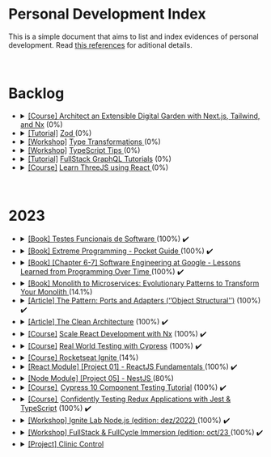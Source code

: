 # Personal Development Index

This is a simple document that aims to list and index evidences of personal development. Read [this references](./docs/references.md) for aditional details.

</br>
<h1>Backlog</h1>
<ul>
  <li>
    <details> 
      <summary>
        <a href="https://egghead.io/courses/architect-an-extensible-digital-garden-with-next-js-tailwind-and-nx-53f7628f">[Course] </a> <a href=""> Architect an Extensible Digital Garden with Next.js, Tailwind, and Nx</a> (0%)
      </summary>
      <ul>
        <li>
          Started: 
        </li>
        <li>
          Finished:
        </li>
      </ul>
      </details>
  </li>

  <li>
    <details> 
      <summary>
        <a href="https://www.totaltypescript.com/tutorials/zod">[Tutorial]</a> <a href=""> Zod <a> (0%)
      </summary>
      <ul>
        <li>
          Started: 
        </li>
        <li>
          Finished:
        </li>
      </ul>
      </details>
  </li>

  <li>
    <details> 
      <summary>
        <a href="https://www.totaltypescript.com/workshops/type-transformations">[Workshop]</a> <a href=""> Type Transformations </a> (0%)
      </summary>
      <ul>
        <li>
          Started: 
        </li>
        <li>
          Finished:
        </li>
      </ul>
      </details>
  </li>

  <li>
    <details> 
      <summary>
        <a href="https://www.totaltypescript.com/tips">[Workshop]</a> <a href="" > TypeScript Tips </a> (0%)
      </summary>
      <ul>
        <li>
          Started: 
        </li>
        <li>
          Finished:
        </li>
      </ul>
      </details>
  </li>

  <li>
    <details> 
      <summary>
        <a href="https://hasura.io/learn/">[Tutorial]</a> <a href="" >FullStack GraphQL Tutorials</a> (0%)
      </summary>
      <ul>
        <li>
          Started: 
        </li>
        <li>
          Finished:
        </li>
      </ul>
      </details>
  </li>

  <li>
    <details> 
    <summary>
      <a href="https://github.com/amaralc/learn-threejs-using-react">[Course]</a> <a href=""> Learn ThreeJS using React </a> (0%)
    </summary>
    <ul>
        <li>
          Started: 
        </li>
        <li>
          Finished:
        </li>
      </ul>
    </details>
  </li>
</ul>

</br>

<h1>2023</h1>

<ul>
   <li>
    <details> 
      <summary>
        <a href="https://github.com/ItaloRAmaral/personal-development-index/blob/main/Books/2023/Testes_Funcionais_de_Software/README.md"> [Book] Testes Funcionais de Software </a> (100%) ✔️
      </summary>
      <ul>
        <li>
          Started: 01/03/2023
        </li>
        <li>
          Finished: 29/05/2023
        </li>
      </ul>
      </details>
  </li>

  <li>
    <details> 
      <summary>
        <a href="https://github.com/ItaloRAmaral/personal-development-index/tree/main/Books/2023/Extreme_Programing_Pocket_Guide"> [Book] Extreme Programming - Pocket Guide </a> (100%) ✔️
      </summary>
      <ul>
        <li>
          Started: 01/03/2023
        </li>
        <li>
          Finished: 06/07/2023
        </li>
      </ul>
      </details>
  </li>
  
  <li>
    <details> 
      <summary>
        <a href="https://www.amazon.com.br/Software-Engineering-Google-Titus-Winters/dp/1492082791"> [Book] [Chapter 6-7] Software Engineering at Google - Lessons Learned from Programming Over Time </a> (100%) ✔️
      </summary>
      <ul>
        <li>
          Started: 10/07/2023
        </li>
        <li>
          Finished: 01/08/2023
        </li>
      </ul>
      </details>
  </li>
  
  <li>
    <details> 
      <summary>
        <a href="https://www.amazon.com/Monolith-Microservices-Evolutionary-Patterns-Transform/dp/1492047848"> [Book] Monolith to Microservices: Evolutionary Patterns to Transform Your Monolith </a> (14.1%) 
      </summary>
      <ul>
        <li>
          Started: 09/10/2023
        </li>
        <li>
          Finished: -/-/-
        </li>
      </ul>
      </details>
  </li>
  
  <li>
    <details> 
      <summary>
        <a href="https://alistair.cockburn.us/hexagonal-architecture/"> [Article] The Pattern: Ports and Adapters (‘’Object Structural’’)</a> (100%) ✔️
      </summary>
      <ul>
        <li>
          Started: 06/08/2023
        </li>
        <li>
          Finished: 06/08/2023
        </li>
      </ul>
      </details>
  </li>

   <li>
    <details> 
      <summary>
        <a href="https://blog.cleancoder.com/uncle-bob/2012/08/13/the-clean-architecture.html">[Article] The Clean Architecture</a> (100%) ✔️
      </summary>
      <ul>
        <li>
          Started: 06/08/2023
        </li>
        <li>
          Finished: 06/08/2023
        </li>
      </ul>
    </details>
  </li>

<li>
    <details> 
      <summary>
        <a href="https://egghead.io/courses/scale-react-development-with-nx-4038">[Course]</a> <a  href=""> Scale React Development with Nx</a> (100%)  ✔️
      </summary>
      <ul>
        <li>
          Started: 07/02/2023
        </li>
        <li>
          Finished: 08/02/2023
        </li>
      </ul>
      </details>
  </li>

  <li>
    <details> 
      <summary>
        <a href="https://learn.cypress.io/">[Course]</a> <a href="">Real World Testing with Cypress</a> (100%)  ✔️
      </summary>
      <ul>
        <li>
          Started: 09/02/2023
        </li>
        <li>
          Finished: 09/02/2023
        </li>
      </ul>
      </details>
  </li>
 
  <li>
    <details> 
    <summary>
      <a href="https://github.com/ItaloRAmaral/personal-development-index/tree/main/courses/2023/Ignite_Course">[Course] Rocketseat Ignite </a> (14%)
    </summary>
    <ul>
      <li>
        Started: 29/05/2023
      </li>
      <li>
        Finished:
      </li>
    </ul>
    </details>
  </li>

  <li>
    <details> 
    <summary>
      <a href="https://github.com/ItaloRAmaral/personal-development-index/tree/main/courses/2023/Ignite_Course">[React Module] [Project 01] - ReactJS Fundamentals </a> (100%) ✔️
    </summary>
    <ul>
      <li>
        Started: 31/05/2023
      </li>
      <li>
        Finished: 13/06/2023
      </li>
    </ul>
    </details>
  </li>

  <li>
    <details> 
    <summary>
      <a href="https://github.com/ItaloRAmaral/personal-development-index/pull/4">[Node Module] [Project 05] - NestJS </a> (80%) 
    </summary>
    <ul>
      <li>
        Started: 07/09/2023
      </li>
      <li>
        Finished: 
      </li>
    </ul>
    </details>
  </li>

  

  <li>
    <details> 
    <summary>
      <a href="https://www.udemy.com/course/cypress-10-component-testing-tutorial/">[Course] </a> <a href="https://github.com/ItaloRAmaral/personal-development-index/tree/main/courses/2023/Cypress_10_Component_Testing_Tutorial"> Cypress 10 Component Testing Tutorial<a> (100%)  ✔️
    </summary>
    <ul>
      <li>
        Started: 12/02/2023
      </li>
      <li>
        Finished: 12/02/2023
      </li>
    </ul>
    </details>
  </li>

  <li>
      <details> 
    <summary>
      <a href="https://egghead.io/courses/confidently-testing-redux-applications-with-jest-typescript-16e17d9b">[Course] </a> <a href="https://github.com/ItaloRAmaral/personal-development-index/tree/main/courses/2023/Testing_redux_with_ts_and_jest"> Confidently Testing Redux Applications with Jest & TypeScript<a> (100%)   ✔️
    </summary>
    <ul>
      <li>
        Started: 09/02/2023
      </li>
      <li>
        Finished: 14/02/2023
      </li>
    </ul>
    </details>
  </li>
  
   <li>
    <details> 
      <summary>
        <a href="https://www.youtube.com/watch?v=qAbluRQ6uf0&t=4032sf">[Workshop] </a> <a href="https://github.com/ItaloRAmaral/personal-development-index/tree/main/courses/2023/Notification_service_igniteLab_dez22"> Ignite Lab Node.js (edition: dez/2022) </a> (100%) ✔️
      </summary>
      <ul>
        <li>
          Started: 27/02/2023
        </li>
        <li>
          Finished: 03/03/2023
        </li>
      </ul>
      </details>
  </li>
  
   <li>
    <details> 
      <summary>
        <a href="https://fullcycle.com.br/">[Workshop] </a> <a href="https://github.com/ItaloRAmaral/fullcycle-immersion-out23"> FullStack & FullCycle Immersion (edition: oct/23 </a> (100%) ✔️
      </summary>
      <ul>
        <li>
          Started: 18/10/2023
        </li>
        <li>
          Finished: 22/10/2023
        </li>
      </ul>
      </details>
  </li>

   <li>
    <details> 
      <summary>
        <a href="">[Project] </a> <a href="https://github.com/ItaloRAmaral/cliniccontrol"> Clinic Control </a>
      </summary>
      <ul>
        <li>
          Started: 17/08/2023
        </li>
        <li>
          Finished: 
        </li>
      </ul>
      </details>
  </li>
 
</br>
